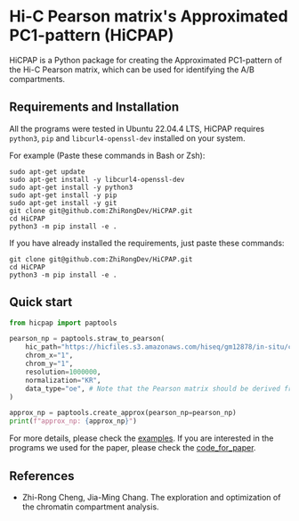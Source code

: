 # Hi-C Pearson matrix's Approximated PC1-pattern (HiCPAP)

HiCPAP is a Python package for creating the Approximated PC1-pattern of the Hi-C Pearson matrix, which can be used for identifying the A/B compartments.

## Requirements and Installation

All the programs were tested in Ubuntu 22.04.4 LTS, HiCPAP requires `python3`, `pip` and `libcurl4-openssl-dev` installed on your system. 

For example (Paste these commands in Bash or Zsh):

```shell
sudo apt-get update
sudo apt-get install -y libcurl4-openssl-dev
sudo apt-get install -y python3
sudo apt-get install -y pip
sudo apt-get install -y git 
git clone git@github.com:ZhiRongDev/HiCPAP.git
cd HiCPAP
python3 -m pip install -e .
```

If you have already installed the requirements, just paste these commands:

```shell
git clone git@github.com:ZhiRongDev/HiCPAP.git
cd HiCPAP
python3 -m pip install -e .
```

## Quick start

```py
from hicpap import paptools

pearson_np = paptools.straw_to_pearson(
    hic_path="https://hicfiles.s3.amazonaws.com/hiseq/gm12878/in-situ/combined.hic", # Path to the Juicer's `.hic` file.
    chrom_x="1", 
    chrom_y="1",
    resolution=1000000,
    normalization="KR",
    data_type="oe", # Note that the Pearson matrix should be derived from the O/E matrix.
)

approx_np = paptools.create_approx(pearson_np=pearson_np)
print(f"approx_np: {approx_np}")
```

For more details, please check the [examples](https://github.com/ZhiRongDev/HiCPAP/blob/main/examples/). If you are interested in the programs we used for the paper, please check the [code_for_paper](https://github.com/ZhiRongDev/HiCPAP/blob/main/code_for_paper/).

## References

* Zhi-Rong Cheng, Jia-Ming Chang. The exploration and optimization of the chromatin compartment analysis.
